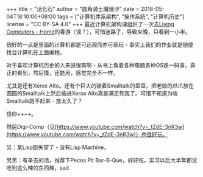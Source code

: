 +++
title = "活化石"
author = "圆角骑士魔理沙"
date = 2018-05-04T18:10:00+08:00
tags = ["计算机体系架构", "操作系统", "计算机历史"]
license = "CC BY-SA 4.0"
+++
最近计算机架构课组织了一次去[Living Computers - Home](https://livingcomputers.org/)的春游（误？），可惜迷路了，导致来晚，只看到一小半。

很好的一点是里面的计算机都是可远观而亦可亵玩 - 事实上我们的作业就是随便找台计算机在上面编程。

对于喜欢计算机历史的人来说很爽啊 - 从书上看着各种电脑各种OS是一码事，真正的看到，然后摸，还能用，感觉完全不一样。

尤其是还有Xerox Alto。还有个巨大的装着Smalltalk的盘盘。把老娘的爪爪放在圆圆的Smalltalk上然后插进Xerox Alto真是满足死我了。可惜不知道为啥Smalltalk跑不起来 - 放太久了？

信仰++++。

然后Digi-Comp（见[https://www.youtube.com/watch?v=_tZdE-3nR3w](https://www.youtube.com/watch?v=_tZdE-3nR3w)）也很好玩。

另：某Lisp厨失望了 - 没有Lisp Machine。

另另：有辛去的话，推荐下Pecos Pit Bar-B-Que，好好吃，实习以后大半年都没吃到这么辣的东西辣，sad
